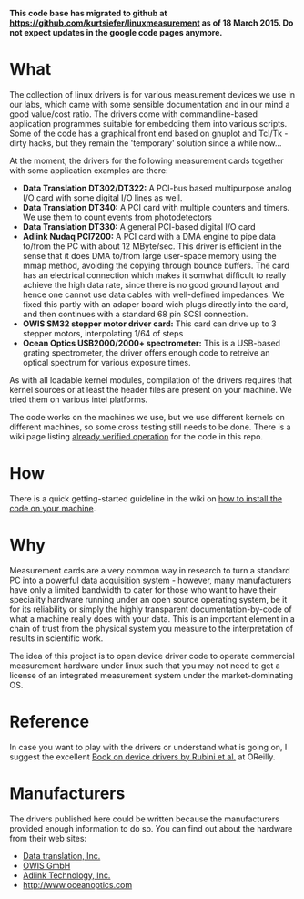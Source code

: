 **This code base has migrated to github at https://github.com/kurtsiefer/linuxmeasurement as of 18 March 2015. Do not expect updates in the google code pages anymore.**

# What #
The collection of linux drivers is for various measurement devices we use in our labs, which came with some sensible documentation and in our mind a good value/cost ratio. The drivers come with commandline-based application programmes suitable for embedding them into various scripts. Some of the code has a graphical front end based on gnuplot and Tcl/Tk - dirty hacks, but they remain the 'temporary' solution since a while now...

At the moment, the drivers for the following measurement cards together with some application examples are there:

  * **Data Translation DT302/DT322:** A PCI-bus based multipurpose analog I/O card with some digital I/O lines as well.
  * **Data Translation DT340:** A PCI card with multiple counters and timers. We use them to count events from photodetectors
  * **Data Translation DT330:** A general PCI-based digital I/O card
  * **Adlink Nudaq PCI7200:** A PCI card with a DMA engine to pipe data to/from the PC with about 12 MByte/sec. This driver is efficient in the sense that it does DMA to/from large user-space memory using the mmap method, avoiding the copying through bounce buffers. The card has an electrical connection which makes it somwhat difficult to really achieve the high data rate, since there is no good ground layout and hence one cannot use data cables with well-defined impedances. We fixed this partly with an adaper board wich plugs directly into the card, and then continues with a standard 68 pin SCSI connection.
  * **OWIS SM32 stepper motor driver card:** This card can drive up to 3 stepper motors, interpolating 1/64 of steps
  * **Ocean Optics USB2000/2000+ spectrometer:** This is a USB-based grating spectrometer, the driver offers enough code to retreive an optical spectrum for various exposure times.

As with all loadable kernel modules, compilation of the drivers requires that kernel sources or at least the header files are present on your machine. We tried them on various  intel platforms.

The code works on the machines we use, but we use different kernels on different machines, so some cross testing still needs to be done. There is a wiki page listing [already verified operation](Verified_operation.md) for the code in this repo.

# How #
There is a quick getting-started guideline in the wiki on [how to install the code on your machine](Installation.md).

# Why #
Measurement cards are a very common way in research to turn a standard PC into a powerful data acquisition system - however, many manufacturers have only a limited bandwidth to cater for those who want to have their speciality hardware running under an open source operating system, be it for its reliability or simply the highly transparent documentation-by-code of what a machine really does with your data. This is an important element in a chain of trust from the physical system you measure to the interpretation of results in scientific work.

The idea of this project is to open device driver code to operate commercial measurement hardware under linux such that you may not need to get a license of an integrated measurement system under the market-dominating OS.

# Reference #
In case you want to play with the drivers or understand what is going on, I suggest the excellent [Book on device drivers by Rubini et al.](http://oreilly.com/catalog/9780596005900/) at OReilly.

# Manufacturers #
The drivers published here could be written because the manufacturers provided enough information to do so. You can find out about the hardware from their web sites:
  * [Data translation, Inc.](http://www.dtax.com)
  * [OWIS GmbH ](http://www.owis-staufen.de)
  * [Adlink Technology, Inc.](http://www.adlinktech.com)
  * http://www.oceanoptics.com